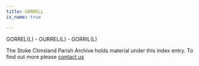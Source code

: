 ```yaml
---
title: GORRELL
is_name: true

---
```


GORREL(L) - GURREL(L) - GORRIL(L)


The Stoke Climsland Parish Archive holds material under this index entry. To find out more please [contact us](/contact/)
